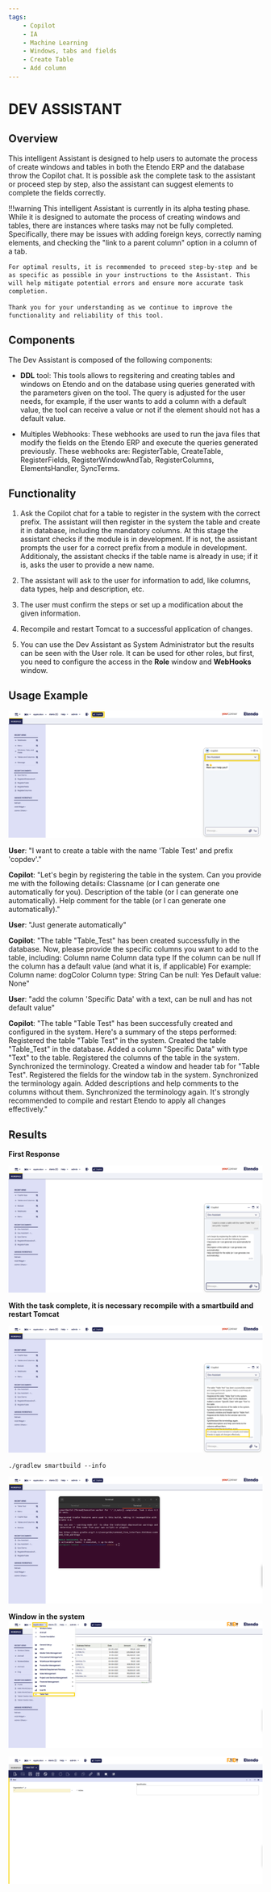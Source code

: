 ```yaml
---
tags:
    - Copilot
    - IA
    - Machine Learning
    - Windows, tabs and fields
    - Create Table
    - Add column
---
```


# DEV ASSISTANT


## Overview

This intelligent Assistant is designed to help users to automate the process of create windows and tables in both the Etendo ERP and the database throw the Copilot chat. It is possible ask the complete task to the assistant or proceed step by step, also the assistant can suggest elements to complete the fields correctly. 

!!!warning
    This intelligent Assistant is currently in its alpha testing phase. While it is designed to automate the process of creating windows and tables, there are instances where tasks may not be fully completed. Specifically, there may be issues with adding foreign keys, correctly naming elements, and checking the "link to a parent column" option in a column of a tab.

    For optimal results, it is recommended to proceed step-by-step and be as specific as possible in your instructions to the Assistant. This will help mitigate potential errors and ensure more accurate task completion.

    Thank you for your understanding as we continue to improve the functionality and reliability of this tool.

## Components
The Dev Assistant is composed of the following components:

- **DDL** tool: This tools allows to regsitering and creating tables and windows on Etendo and on the database using queries generated with the parameters given on the tool. The query is adjusted for the user needs, for example, if the user wants to add a column with a default value, the tool can receive a value or not if the element should not has a default value.

- Multiples Webhooks: These webhooks are used to run the java files that modify the fields on the Etendo ERP and execute the queries generated previously. These webhooks are: RegisterTable, CreateTable, RegisterFields, RegisterWindowAndTab, RegisterColumns, ElementsHandler, SyncTerms.


## Functionality

1. Ask the Copilot chat for a table to register in the system with the correct prefix. The assistant will then register in the system the table and create it in database, including the mandatory columns. At this stage the assistant checks if the module is in development. If is not, the assistant prompts the user for a correct prefix from a module in development. Additionaly, the assistant checks if the table name is already in use; if it is, asks the user to provide a new name.

2. The assistant will ask to the user for information to add, like columns, data types, help and description, etc.

3. The user must confirm the steps or set up a modification about the given information.

4. Recompile and restart Tomcat to a successful application of changes.

5. You can use the Dev Assistant as System Administrator but the results can be seen with the User role. It can be used for other roles, but first, you need to configure the access in the **Role** window and **WebHooks** window.



## Usage Example 

![ddltool.png](../../../assets/developer-guide/etendo-copilot/available-tools/DDLTool.png)

**User**: "I want to create a table with the name 'Table Test' and prefix 'copdev'."

**Copilot**: "Let's begin by registering the table in the system.
Can you provide me with the following details:
Classname (or I can generate one automatically for you).
Description of the table (or I can generate one automatically).
Help comment for the table (or I can generate one automatically)."

**User**: "Just generate automatically"

**Copilot**: "The table "Table_Test" has been created successfully in the database.
Now, please provide the specific columns you want to add to the table, including:
Column name
Column data type
If the column can be null
If the column has a default value (and what it is, if applicable)
For example:
Column name: dogColor
Column type: String
Can be null: Yes
Default value: None"

**User**: "add the column 'Specific Data' with a text, can be null and has not default value"

**Copilot**: "The table "Table Test" has been successfully created and configured in the system. Here's a summary of the steps performed:
Registered the table "Table Test" in the system.
Created the table "Table_Test" in the database.
Added a column "Specific Data" with type "Text" to the table.
Registered the columns of the table in the system.
Synchronized the terminology.
Created a window and header tab for "Table Test".
Registered the fields for the window tab in the system.
Synchronized the terminology again.
Added descriptions and help comments to the columns without them.
Synchronized the terminology again.
It's strongly recommended to compile and restart Etendo to apply all changes effectively."

## Results

**First Response**

![ddltool1.png](../../../assets/developer-guide/etendo-copilot/available-tools/DDLTool1.png)

**With the task complete, it is necessary recompile with a smartbuild and restart Tomcat**

![ddltool2.png](../../../assets/developer-guide/etendo-copilot/available-tools/DDLTool2.png)

    ./gradlew smartbuild --info

![ddltool3.png](../../../assets/developer-guide/etendo-copilot/available-tools/DDLTool3.png)

**Window in the system**
![ddltool4.png](../../../assets/developer-guide/etendo-copilot/available-tools/DDLTool4.png)

![ddltool5.png](../../../assets/developer-guide/etendo-copilot/available-tools/DDLTool5.png)

